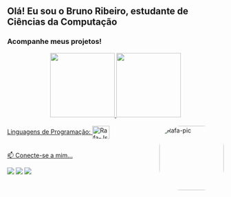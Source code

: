 ##  Olá! Eu sou o Bruno Ribeiro, estudante de Ciências da Computação
### Acompanhe meus projetos!
<div align="center">
  <a href="https://github.com/eubrunors">
  <img height="150em" src="https://github-readme-stats.vercel.app/api?username=eubrunors&show_icons=false&theme=dracula&include_all_commits=true&count_private=true"/>
  <img height="150em" src="https://github-readme-stats.vercel.app/api/top-langs/?username=eubrunors&layout=compact&langs_count=7&theme=dracula"/>
</div>
<div style="display: inline_block"><br>
  Linguagens de Programação:


  <img align="center" alt="Rafa-Js" height="30" width="40" src="https://cdn.jsdelivr.net/gh/devicons/devicon/icons/c/c-original.svg">
  <img align="right" alt="Rafa-pic" height="150" style="border-radius:50px;" src="https://cdn.discordapp.com/attachments/840348212530511900/996799072960774184/eubrunors.png">
</div>
  
  ##
 
<div>
  📫 Conecte-se a mim...
  
  <a href=https://www.youtube.com/channel/UCOPiUJSxV6Y7kZlE_PUpP-g target="_blank"><img src="https://img.shields.io/badge/YouTube-FF0000? style=for-the-badge&logo=youtube&logoColor=white" target="_blank"></a>
  <a href=https://www.instagram.com/_brunoors/ target="_blank"><img src="https://img.shields.io/badge/-Instagram-%23E4405F?style=for-the- badge&logo=instagram&logoColor=white" target="_blank"></a>
  <a href = "mailto:bruno.2013.br11@gmail.com"><img src="https://img.shields.io/badge/-Gmail-%23333?style=for-the-badge&logo=gmail&logoColor=white" destino ="_blank"></a>

</div>


<!---
eubrunors/eubrunors is a ✨ special ✨ repository because its `README.md` (this file) appears on your GitHub profile.
You can click the Preview link to take a look at your changes.
--->
